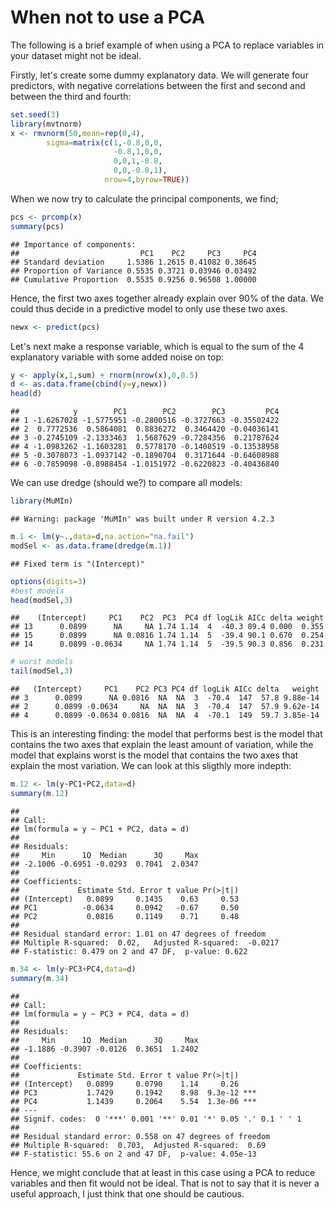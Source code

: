 # When not to use a PCA
The following is a brief example of when using a PCA to replace variables in your dataset might not be ideal. 

Firstly, let's create some dummy explanatory data. We will generate four predictors, with negative correlations between the first and second and between the third and fourth:

```r
set.seed(3)
library(mvtnorm)
x <- rmvnorm(50,mean=rep(0,4),
        sigma=matrix(c(1,-0.8,0,0,
                       -0.8,1,0,0,
                       0,0,1,-0.8,
                       0,0,-0.8,1),
                     nrow=4,byrow=TRUE))
```
When we now try to calculate the principal components, we find;

```r
pcs <- prcomp(x)
summary(pcs)
```

```
## Importance of components:
##                           PC1    PC2     PC3     PC4
## Standard deviation     1.5386 1.2615 0.41082 0.38645
## Proportion of Variance 0.5535 0.3721 0.03946 0.03492
## Cumulative Proportion  0.5535 0.9256 0.96508 1.00000
```
Hence, the first two axes together already explain over 90% of the data. We could thus decide in a predictive model to only use these two axes. 

```r
newx <- predict(pcs)
```
Let's next make a response variable, which is equal to the sum of the 4 explanatory variable with some added noise on top:

```r
y <- apply(x,1,sum) + rnorm(nrow(x),0,0.5)
d <- as.data.frame(cbind(y=y,newx))
head(d)
```

```
##            y        PC1        PC2        PC3         PC4
## 1 -1.6267028 -1.5775951 -0.2800516 -0.3727663 -0.35502422
## 2  0.7772536  0.5864081  0.8836272  0.3464420 -0.04036141
## 3 -0.2745109 -2.1333463  1.5687629 -0.7284356  0.21787624
## 4 -1.0983262 -1.1603281  0.5778170 -0.1408519 -0.13538958
## 5 -0.3078073 -1.0937142 -0.1890704  0.3171644 -0.64608988
## 6 -0.7859098 -0.8988454 -1.0151972 -0.6220823 -0.40436840
```
We can use dredge (should we?) to compare all models:

```r
library(MuMIn)
```

```
## Warning: package 'MuMIn' was built under R version 4.2.3
```

```r
m.1 <- lm(y~.,data=d,na.action="na.fail")
modSel <- as.data.frame(dredge(m.1))
```

```
## Fixed term is "(Intercept)"
```

```r
options(digits=3)
#best models
head(modSel,3)
```

```
##    (Intercept)     PC1    PC2  PC3  PC4 df logLik AICc delta weight
## 13      0.0899      NA     NA 1.74 1.14  4  -40.3 89.4 0.000  0.355
## 15      0.0899      NA 0.0816 1.74 1.14  5  -39.4 90.1 0.670  0.254
## 14      0.0899 -0.0634     NA 1.74 1.14  5  -39.5 90.3 0.856  0.231
```

```r
# worst models
tail(modSel,3)
```

```
##   (Intercept)     PC1    PC2 PC3 PC4 df logLik AICc delta   weight
## 3      0.0899      NA 0.0816  NA  NA  3  -70.4  147  57.8 9.88e-14
## 2      0.0899 -0.0634     NA  NA  NA  3  -70.4  147  57.9 9.62e-14
## 4      0.0899 -0.0634 0.0816  NA  NA  4  -70.1  149  59.7 3.85e-14
```
This is an interesting finding: the model that performs best is the model that contains the two axes that explain the least amount of variation, while the model that explains worst is the model that contains the two axes that explain the most variation. We can look at this sligthly more indepth:

```r
m.12 <- lm(y~PC1+PC2,data=d)
summary(m.12)
```

```
## 
## Call:
## lm(formula = y ~ PC1 + PC2, data = d)
## 
## Residuals:
##     Min      1Q  Median      3Q     Max 
## -2.1006 -0.6951 -0.0293  0.7041  2.0347 
## 
## Coefficients:
##             Estimate Std. Error t value Pr(>|t|)
## (Intercept)   0.0899     0.1435    0.63     0.53
## PC1          -0.0634     0.0942   -0.67     0.50
## PC2           0.0816     0.1149    0.71     0.48
## 
## Residual standard error: 1.01 on 47 degrees of freedom
## Multiple R-squared:  0.02,	Adjusted R-squared:  -0.0217 
## F-statistic: 0.479 on 2 and 47 DF,  p-value: 0.622
```

```r
m.34 <- lm(y~PC3+PC4,data=d)
summary(m.34)
```

```
## 
## Call:
## lm(formula = y ~ PC3 + PC4, data = d)
## 
## Residuals:
##     Min      1Q  Median      3Q     Max 
## -1.1886 -0.3907 -0.0126  0.3651  1.2402 
## 
## Coefficients:
##             Estimate Std. Error t value Pr(>|t|)    
## (Intercept)   0.0899     0.0790    1.14     0.26    
## PC3           1.7429     0.1942    8.98  9.3e-12 ***
## PC4           1.1439     0.2064    5.54  1.3e-06 ***
## ---
## Signif. codes:  0 '***' 0.001 '**' 0.01 '*' 0.05 '.' 0.1 ' ' 1
## 
## Residual standard error: 0.558 on 47 degrees of freedom
## Multiple R-squared:  0.703,	Adjusted R-squared:  0.69 
## F-statistic: 55.6 on 2 and 47 DF,  p-value: 4.05e-13
```
Hence, we might conclude that at least in this case using a PCA to reduce variables and then fit would not be ideal. That is not to say that it is never a useful approach, I just think that one should be cautious.
